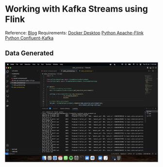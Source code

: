 # Working with Kafka Streams using Flink
Reference: [Blog](https://thecodinginterface.com/blog/kafka-source-sink-with-apache-flink-table-api/)
Requirements:
[Docker Desktop](https://www.docker.com/products/docker-desktop/)
[Python Apache-Flink](https://nightlies.apache.org/flink/flink-docs-release-1.17/docs/dev/python/installation/)
[Python Confluent-Kafka](https://docs.confluent.io/kafka-clients/python/current/overview.html)

## Data Generated
![Fictitious Sales Data](https://github.com/sudoyolo/kafkaflink/blob/main/Datastream.png)
